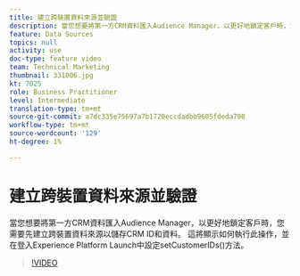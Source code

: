 ```yaml
---
title: 建立跨裝置資料來源並驗證
description: 當您想要將第一方CRM資料匯入Audience Manager，以更好地鎖定客戶時，您需要先建立跨裝置資料來源以儲存CRM ID和資料。 這會顯示如何進行登入，以及如何在Launch中設定setCustomerIDs()方法。
feature: Data Sources
topics: null
activity: use
doc-type: feature video
team: Technical Marketing
thumbnail: 331006.jpg
kt: 7025
role: Business Practitioner
level: Intermediate
translation-type: tm+mt
source-git-commit: a7dc335e75697a7b1720eccdadbb9605fdeda798
workflow-type: tm+mt
source-wordcount: '129'
ht-degree: 1%

---
```



# 建立跨裝置資料來源並驗證

當您想要將第一方CRM資料匯入Audience Manager，以更好地鎖定客戶時，您需要先建立跨裝置資料來源以儲存CRM ID和資料。 這將顯示如何執行此操作，並在登入Experience Platform Launch中設定setCustomerIDs()方法。

>[!VIDEO](https://video.tv.adobe.com/v/331006/?quality=12&learn=on)

